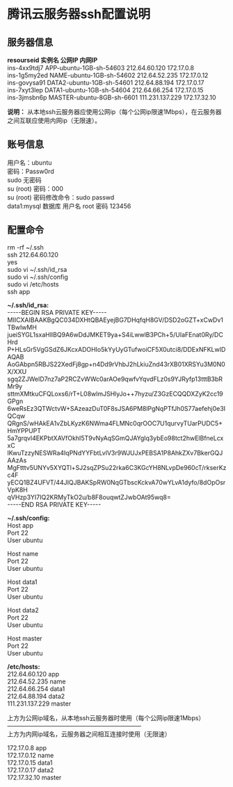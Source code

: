 # 腾讯云服务器ssh配置说明

## 服务器信息
**resourseid      实例名                      公网IP           内网IP**  
ins-4xx9tdj7    APP-ubuntu-1GB-sh-54603     212.64.60.120	172.17.0.8  
ins-1g5my2ed	NAME-ubuntu-1GB-sh-54602	212.64.52.235	172.17.0.12  
ins-govysa91	DATA2-ubuntu-1GB-sh-54601	212.64.88.194	172.17.0.17  
ins-7xyt3lep	DATA1-ubuntu-1GB-sh-54604	212.64.66.254	172.17.0.15  
ins-3jmsbn6p	MASTER-ubuntu-8GB-sh-6601	111.231.137.229	172.17.32.10  

**说明：**
从本地ssh云服务器应使用公网ip（每个公网ip限速1Mbps），在云服务器之间互联应使用内网ip（无限速）。

## 账号信息
用户名：ubuntu  
密码：Passw0rd  
sudo 无密码  
su (root) 密码：000  
su (root) 密码修改命令：sudo passwd  
data1:mysql 数据库 用户名 root 密码 123456  

## 配置命令
rm -rf ~/.ssh  
ssh 212.64.60.120  
yes  
sudo vi ~/.ssh/id_rsa  
sudo vi ~/.ssh/config  
sudo vi /etc/hosts  
ssh app  

**~/.ssh/id_rsa:**  
-----BEGIN RSA PRIVATE KEY-----  
MIICXAIBAAKBgQC034DXHtQBAEyejBG7DHqfqH8GV/DSD2oGZT+xCwDv1TBwlwMH  
jueiSYGL1sxaHlIBQ9A6wDdJMKET9ya+S4iLwwlB3PCh+5/UIaFEnat0Ry/DCHrd  
P+HLsGr5VgGSdZ6JKcxADOHIo5kYyUyGTufwoiCF5X0utci8/DDExNFKLwIDAQAB  
AoGAbpn5RBJS22XedFj8gp+n4Dd9rVhbJ2hLkiuZnd43rXB01XRSYu3M0N0X/XXU  
sgq2ZJWeID7nz7aP2RCZvWWc0arAOe9qwfvYqvdFLz0s9YJRyfp13tttB3bRMr9y  
sttmXMtkuCFQLoxs6/rT+L08wlmJSHlyJo++7hyzu/Z3GzECQQDXZyK2cc19GPgn  
6weRsEz3QTWctvW+SAzeazDuT0F8sJSA6PM8lPgNqPTfJh0S77aefehj0e3IQCqw  
QRgnS/wHAkEA1vZbLKyzK6NWma4FLMNc0qrOOC7U1qurvyTUarPUDC5+HmYPPUPT  
5a7grqvl4EKPbtXAVfOkhI5T9vNyAqSGmQJAYglq3ybEo98tct2hwElBfneLcxxC  
lKwuTzzyNESWRa4IqPNdYYFbtLvlV3r9WJUJxPEBSA1P8AhkZXv7BkerGQJAAzAs  
MgFtttv5UNYv5XYQTl+SJ2sqZPSu22rka6C3KGcYH8NLvpDe960cT/rkserKzc4F  
yECQ1BZ4UFVT/44JIQJBAKSpRW0NqGTbscKckvA70wYLvA1dyfo/8dOpOsrVpK8H  
qVHzp3YI7IQ2KRMyTkO2u/b8F8ouqwtZJwbOAt95wq8=  
-----END RSA PRIVATE KEY-----  


**~/.ssh/config:**  
Host app  
Port 22  
User ubuntu  

Host name  
Port 22  
User ubuntu  

Host data1  
Port 22  
User ubuntu  

Host data2  
Port 22  
User ubuntu  

Host master  
Port 22  
User ubuntu  

**/etc/hosts:**  
212.64.60.120   app  
212.64.52.235   name  
212.64.66.254   data1  
212.64.88.194   data2  
111.231.137.229 master  

上方为公网ip域名，从本地ssh云服务器时使用（每个公网ip限速1Mbps）  
——————————————————————  
上方为内网ip域名，云服务器之间相互连接时使用（无限速）  

172.17.0.8 app  
172.17.0.12 name  
172.17.0.15 data1  
172.17.0.17 data2  
172.17.32.10 master  
